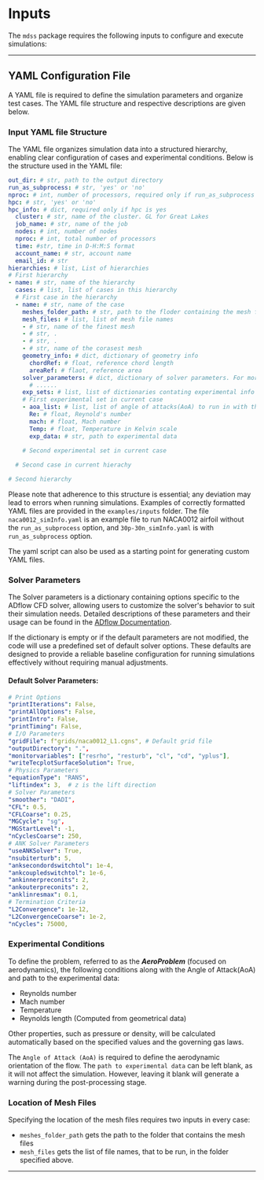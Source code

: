 # Inputs

The `mdss` package requires the following inputs to configure and execute simulations:

---

## YAML Configuration File

A YAML file is required to define the simulation parameters and organize test cases. The YAML file structure and respective descriptions are given below.

### Input YAML file Structure

The YAML file organizes simulation data into a structured hierarchy, enabling clear configuration of cases and experimental conditions. Below is the structure used in the YAML file:

```yaml
out_dir: # str, path to the output directory
run_as_subprocess: # str, 'yes' or 'no'
nproc: # int, number of processors, required only if run_as_subprocess is yes
hpc: # str, 'yes' or 'no'
hpc_info: # dict, required only if hpc is yes
  cluster: # str, name of the cluster. GL for Great Lakes
  job_name: # str, name of the job
  nodes: # int, number of nodes
  nproc: # int, total number of processors
  time: #str, time in D-H:M:S format
  account_name: # str, account name
  email_id: # str
hierarchies: # list, List of hierarchies
# First hierarchy
- name: # str, name of the hierarchy
  cases: # list, list of cases in this hierarchy
  # First case in the hierarchy
  - name: # str, name of the case
    meshes_folder_path: # str, path to the floder containing the mesh files for this case
    mesh_files: # list, list of mesh file names
    - # str, name of the finest mesh
    - # str, .
    - # str, .
    - # str, name of the corasest mesh
    geometry_info: # dict, dictionary of geometry info
      chordRef: # float, reference chord length
      areaRef: # flaot, reference area
    solver_parameters: # dict, dictionary of solver parameters. For more information see solver parameters section
      # ......
    exp_sets: # list, list of dictionaries contating experimental info
    # First experimental set in current case
    - aoa_list: # list, list of angle of attacks(AoA) to run in with the experimental info
      Re: # float, Reynold's number 
      mach: # float, Mach number
      Temp: # float, Temperature in Kelvin scale
      exp_data: # str, path to experimental data
    
    # Second experimental set in current case

  # Second case in current hierachy

# Second hierarchy
```

Please note that adherence to this structure is essential; any deviation may lead to errors when running simulations. Examples of correctly formatted YAML files are provided in the `examples/inputs` folder. The file `naca0012_simInfo.yaml` is an example file to run NACA0012 airfoil without the `run_as_subprocess` option, and `30p-30n_simInfo.yaml` is with `run_as_subprocess` option.

The yaml script can also be used as a starting point for generating custom YAML files.

### Solver Parameters
The Solver parameters is a dictionary containing options specific to the ADflow CFD solver, allowing users to customize the solver's behavior to suit their simulation needs. Detailed descriptions of these parameters and their usage can be found in the [ADflow Documentation](https://mdolab-adflow.readthedocs-hosted.com/en/latest/options.html "ADflow Options"). 

If the dictionary is empty or if the default parameters are not modified, the code will use a predefined set of default solver options. These defaults are designed to provide a reliable baseline configuration for running simulations effectively without requiring manual adjustments.

#### Default Solver Parameters:
```yaml
# Print Options
"printIterations": False,
"printAllOptions": False,
"printIntro": False,
"printTiming": False,
# I/O Parameters
"gridFile": f"grids/naca0012_L1.cgns", # Default grid file
"outputDirectory": ".",
"monitorvariables": ["resrho", "resturb", "cl", "cd", "yplus"],
"writeTecplotSurfaceSolution": True,
# Physics Parameters
"equationType": "RANS",
"liftindex": 3,  # z is the lift direction
# Solver Parameters
"smoother": "DADI",
"CFL": 0.5,
"CFLCoarse": 0.25,
"MGCycle": "sg",
"MGStartLevel": -1,
"nCyclesCoarse": 250,
# ANK Solver Parameters
"useANKSolver": True,
"nsubiterturb": 5,
"anksecondordswitchtol": 1e-4,
"ankcoupledswitchtol": 1e-6,
"ankinnerpreconits": 2,
"ankouterpreconits": 2,
"anklinresmax": 0.1,
# Termination Criteria
"L2Convergence": 1e-12,
"L2ConvergenceCoarse": 1e-2,
"nCycles": 75000,
```
### Experimental Conditions

To define the problem, referred to as the *__AeroProblem__* (focused on aerodynamics), the following conditions along with the Angle of Attack(AoA) and path to the experimental data:

- Reynolds number
- Mach number
- Temperature
- Reynolds length (Computed from geometrical data)

Other properties, such as pressure or density, will be calculated automatically based on the specified values and the governing gas laws.

The `Angle of Attack (AoA)` is required to define the aerodynamic orientation of the flow. The `path to experimental data` can be left blank, as it will not affect the simulation. However, leaving it blank will generate a warning during the post-processing stage.


### Location of Mesh Files

Specifying the location of the mesh files requires two inputs in every case: 

- `meshes_folder_path` gets the path to the folder that contains the mesh files
- `mesh_files` gets the list of file names, that to be run, in the folder specified above.
---


